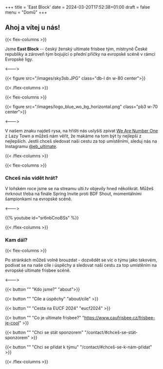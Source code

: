 +++
title = 'East Block'
date = 2024-03-20T17:52:38+01:00
draft = false
menu = "Domů"
+++

## Ahoj a vítej u nás!

{{< flex-columns >}}

Jsme **East Block** -- český ženský ultimate frisbee tým, mistryně České republiky a zároveň tým bojující o přední příčky na evropské scéně v rámci Evropské ligy.

<--->

{{< figure src="/images/sky3sb.JPG" class="db-l dn w-80 center">}}

{{< /flex-columns >}}

{{< flex-columns >}}

{{< figure src="/images/logo_blue_wo_bg_horizontal.png" class="pb3 w-70 center">}}

<--->

V našem znaku najdeš rysa, na hřišti nás uslyšíš zpívat [We Are Number One](https://www.youtube.com/watch?v=PfYnvDL0Qcw) z Lazy Town a můžeš nám věřit, že makáme na tom být ty nejlepší z nejlepších. Jestli chceš sledovat naši cestu za top umístěními, sleduj nás na Instagramu [@eb_ultimate](www.instagram.com/eb_ultimate).


{{< /flex-columns >}}

{{< flex-columns >}}


### Chceš nás vidět hrát?

V loňském roce jsme se na streamu ulti.tv objevily hned několikrát. Můžeš mrknout třeba na finále Spring Invite proti BDF Shout, momentálními šampionkami na evropské scéně.

<--->
    
{{% youtube id="sr6nbCnoBSs" %}}

{{< /flex-columns >}}

###  Kam dál?

{{< flex-columns >}}

Po stránkách můžeš volně brouzdat - dozvědět se víc o týmu jako takovém, podívat se na naše cíle i úspěchy a sledovat naši cestu za top umístěním na evropské ultimate frisbee scéně.

<--->

{{< button "" "Kdo jsme?" "about">}}

{{< button "" "Cíle a úspěchy" "about/cile" >}}

{{< button "" "Cesta na EUCF 2024" "eucf2024" >}}

{{< button "" "Co je ultimate frisbee?" "https://www.caufrisbee.cz/frisbee-je-cool" >}}

{{< button "" "Chci se stát sponzorem" "/contact/#chceš-se-stát-sponzorem" >}}

{{< button "" "Chci se přidat k týmu" "/contact/#chceš-se-k-nám-přidat" >}}

{{< /flex-columns >}}